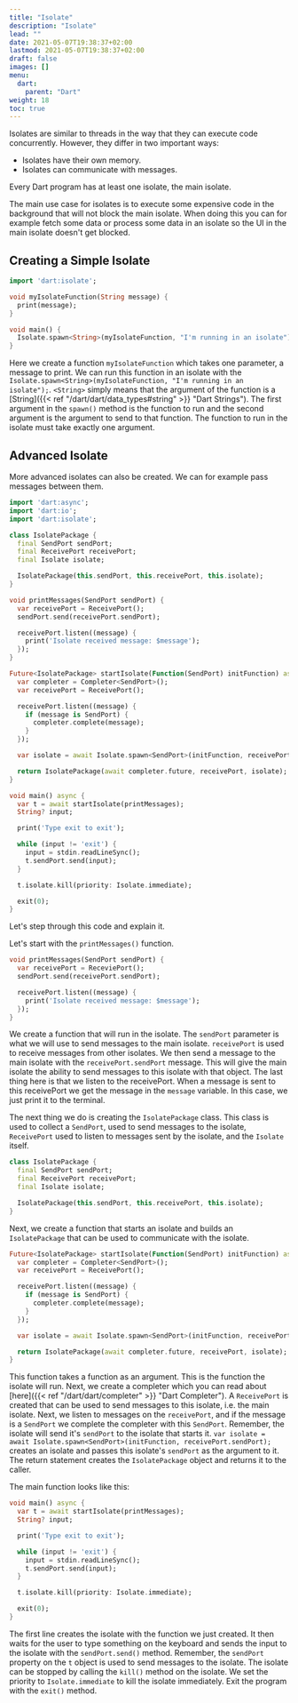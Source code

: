 ```yaml
---
title: "Isolate"
description: "Isolate"
lead: ""
date: 2021-05-07T19:38:37+02:00
lastmod: 2021-05-07T19:38:37+02:00
draft: false
images: []
menu: 
  dart:
    parent: "Dart"
weight: 18
toc: true
---
```


Isolates are similar to threads in the way that they can execute code concurrently. However, they differ in two important ways:

- Isolates have their own memory.
- Isolates can communicate with messages.

Every Dart program has at least one isolate, the main isolate.

The main use case for isolates is to execute some expensive code in the background that will not block the main isolate. When doing this you can for example fetch some data or process some data in an isolate so the UI in the main isolate doesn't get blocked.

## Creating a Simple Isolate

```dart
import 'dart:isolate';

void myIsolateFunction(String message) {
  print(message);
}

void main() {
  Isolate.spawn<String>(myIsolateFunction, "I'm running in an isolate"); 
}
```

Here we create a function `myIsolateFunction` which takes one parameter, a message to print. We can run this function in an isolate with the `Isolate.spawn<String>(myIsolateFunction, "I'm running in an isolate");`. `<String>` simply means that the argument of the function is a [String]({{< ref "/dart/dart/data_types#string" >}} "Dart Strings"). The first argument in the `spawn()` method is the function to run and the second argument is the argument to send to that function. The function to run in the isolate must take exactly one argument.

## Advanced Isolate

More advanced isolates can also be created. We can for example pass messages between them.

```dart
import 'dart:async';
import 'dart:io';
import 'dart:isolate';

class IsolatePackage {
  final SendPort sendPort;
  final ReceivePort receivePort;
  final Isolate isolate;

  IsolatePackage(this.sendPort, this.receivePort, this.isolate);
}

void printMessages(SendPort sendPort) {
  var receivePort = ReceivePort();
  sendPort.send(receivePort.sendPort);

  receivePort.listen((message) {
    print('Isolate received message: $message');
  });
}

Future<IsolatePackage> startIsolate(Function(SendPort) initFunction) async {
  var completer = Completer<SendPort>();
  var receivePort = ReceivePort();

  receivePort.listen((message) {
    if (message is SendPort) {
      completer.complete(message);
    }
  });

  var isolate = await Isolate.spawn<SendPort>(initFunction, receivePort.sendPort);

  return IsolatePackage(await completer.future, receivePort, isolate);
}

void main() async {
  var t = await startIsolate(printMessages);
  String? input;

  print('Type exit to exit');

  while (input != 'exit') {
    input = stdin.readLineSync();
    t.sendPort.send(input);
  }

  t.isolate.kill(priority: Isolate.immediate);

  exit(0);
}
```

Let's step through this code and explain it.

Let's start with the `printMessages()` function.

```dart
void printMessages(SendPort sendPort) {
  var receivePort = ReceviePort();
  sendPort.send(receivePort.sendPort);

  receivePort.listen((message) {
    print('Isolate received message: $message');
  });
}
```

We create a function that will run in the isolate. The `sendPort` parameter is what we will use to send messages to the main isolate. `receivePort` is used to receive messages from other isolates. We then send a message to the main isolate with the `receivePort.sendPort` message. This will give the main isolate the ability to send messages to this isolate with that object. The last thing here is that we listen to the receivePort. When a message is sent to this receivePort we get the message in the `message` variable. In this case, we just print it to the terminal.

The next thing we do is creating the `IsolatePackage` class. This class is used to collect a `SendPort`, used to send messages to the isolate, `ReceivePort` used to listen to messages sent by the isolate, and the `Isolate` itself.

```dart
class IsolatePackage {
  final SendPort sendPort;
  final ReceivePort receivePort;
  final Isolate isolate;

  IsolatePackage(this.sendPort, this.receivePort, this.isolate);
}
```

Next, we create a function that starts an isolate and builds an `IsolatePackage` that can be used to communicate with the isolate.

```dart
Future<IsolatePackage> startIsolate(Function(SendPort) initFunction) async {
  var completer = Completer<SendPort>();
  var receivePort = ReceivePort();

  receivePort.listen((message) {
    if (message is SendPort) {
      completer.complete(message);
    }
  });

  var isolate = await Isolate.spawn<SendPort>(initFunction, receivePort.sendPort);

  return IsolatePackage(await completer.future, receivePort, isolate);
}
```

This function takes a function as an argument. This is the function the isolate will run. Next, we create a completer which you can read about [here]({{< ref "/dart/dart/completer" >}} "Dart Completer"). A `ReceivePort` is created that can be used to send messages to this isolate, i.e. the main isolate. Next, we listen to messages on the `receivePort`, and if the message is a `SendPort` we complete the completer with this `SendPort`. Remember, the isolate will send it's `sendPort` to the isolate that starts it. `var isolate = await Isolate.spawn<SendPort>(initFunction, receivePort.sendPort);` creates an isolate and passes this isolate's `sendPort` as the argument to it. The return statement creates the `IsolatePackage` object and returns it to the caller.

The main function looks like this:

```dart
void main() async {
  var t = await startIsolate(printMessages);
  String? input;

  print('Type exit to exit');

  while (input != 'exit') {
    input = stdin.readLineSync();
    t.sendPort.send(input);
  }

  t.isolate.kill(priority: Isolate.immediate);

  exit(0);
}
```

The first line creates the isolate with the function we just created. It then waits for the user to type something on the keyboard and sends the input to the isolate with the `sendPort.send()` method. Remember, the `sendPort` property on the `t` object is used to send messages to the isolate. The isolate can be stopped by calling the `kill()` method on the isolate. We set the priority to `Isolate.immediate` to kill the isolate immediately. Exit the program with the `exit()` method.
